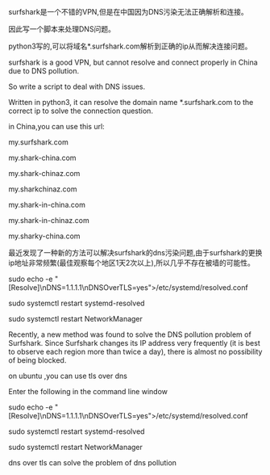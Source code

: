 surfshark是一个不错的VPN,但是在中国因为DNS污染无法正确解析和连接。

因此写一个脚本来处理DNS问题。

python3写的,可以将域名*.surfshark.com解析到正确的ip从而解决连接问题。



surfshark is a good VPN, but cannot resolve and connect properly in China due to DNS pollution.

So write a script to deal with DNS issues.

Written in python3, it can resolve the domain name *.surfshark.com to the correct ip to solve the connection question.

in  China,you can use this url:

my.surfshark.com

my.shark-china.com

my.shark-chinaz.com

my.sharkchinaz.com

my.shark-in-china.com

my.shark-in-chinaz.com

my.sharky-china.com




最近发现了一种新的方法可以解决surfshark的dns污染问题,由于surfshark的更换ip地址非常频繁(最佳观察每个地区1天2次以上),所以几乎不存在被墙的可能性。

sudo echo -e "[Resolve]\nDNS=1.1.1.1\nDNSOverTLS=yes">/etc/systemd/resolved.conf

sudo systemctl restart systemd-resolved

sudo systemctl restart NetworkManager


Recently, a new method was found to solve the DNS pollution problem of Surfshark. Since Surfshark changes its IP address very frequently (it is best to observe each region more than twice a day), there is almost no possibility of being blocked.


on ubuntu ,you can use  tls over dns

Enter the following in the command line window

sudo echo -e "[Resolve]\nDNS=1.1.1.1\nDNSOverTLS=yes">/etc/systemd/resolved.conf

sudo systemctl restart systemd-resolved

sudo systemctl restart NetworkManager

dns over tls can solve the problem of dns pollution


